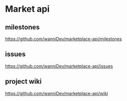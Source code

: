 # Market api

## milestones
https://github.com/wanniDev/marketplace-api/milestones

## issues
https://github.com/wanniDev/marketplace-api/issues

## project wiki
https://github.com/wanniDev/marketplace-api/wiki